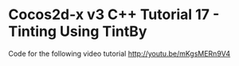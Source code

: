 Cocos2d-x v3 C++ Tutorial 17 - Tinting Using TintBy
===================================================

Code for the following video tutorial http://youtu.be/mKgsMERn9V4
